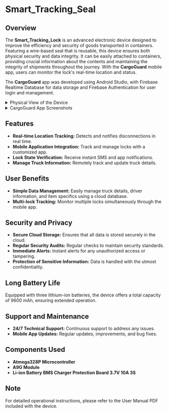 # Smart_Tracking_Seal

## Overview

The **Smart_Tracking_Lock** is an advanced electronic device designed to improve the efficiency and security of goods transported in containers. Featuring a wire-based seal that is reusable, this device ensures both physical security and data integrity. It can be easily attached to containers, providing crucial information about the contents and maintaining the integrity of shipments throughout the journey. With the **CargoGuard** mobile app, users can monitor the lock's real-time location and status.

The **CargoGuard** app was developed using Android Studio, with Firebase Realtime Database for data storage and Firebase Authentication for user login and management.

<details><summary>Physical View of the Device</summary>
   <img src="https://github.com/user-attachments/assets/2dee796b-4185-4bf3-beac-10408e024f9b" width=35% height=35%>
</details>

<details><summary>CargoGuard App Screenshots</summary>
   <img src="https://github.com/user-attachments/assets/ae2c537d-169a-4566-8985-a09a48fa0a5c" width=35% height=35%>
    <img src="https://github.com/user-attachments/assets/a1fa3d5a-d94b-4b0b-aa75-b90c1b0e34f4" width=35% height=35%>
    <img src="https://github.com/user-attachments/assets/1ddb44d6-fdcf-49d7-9244-745829422872" width=35% height=35%>
    <img src="https://github.com/user-attachments/assets/8a7df843-73f0-4ea7-a6ee-013c23b9f022" width=35% height=35%>
    <img src="https://github.com/user-attachments/assets/0f91b39c-5d69-4899-aff6-06ab949410d6" width=35% height=35%>
    <img src="https://github.com/user-attachments/assets/3357a9b0-ce6f-4611-94f1-89a1ee3a86dd" width=35% height=35%>
    <img src="https://github.com/user-attachments/assets/da32a0c7-26f5-4b60-a29d-40babb28bc51" width=35% height=35%>
    <img src="https://github.com/user-attachments/assets/2eaad5ce-7aca-47e1-aae5-d991d8d5e942" width=35% height=35%>
    <img src="https://github.com/user-attachments/assets/1dcac74d-69a6-4767-af8a-d8d961d02335" width=35% height=35%>
    <img src="https://github.com/user-attachments/assets/9718bd97-c33a-4671-b1e1-a652f5dd4ce1" width=35% height=35%>
</details>

## Features

- **Real-time Location Tracking:** Detects and notifies disconnections in real time.
- **Mobile Application Integration:** Track and manage locks with a customized app.
- **Lock State Verification:** Receive instant SMS and app notifications.
- **Manage Truck Information:** Remotely track and update truck details.

## User Benefits

- **Simple Data Management:** Easily manage truck details, driver information, and item specifics using a cloud database.
- **Multi-lock Tracking:** Monitor multiple locks simultaneously through the mobile app.

## Security and Privacy

- **Secure Cloud Storage:** Ensures that all data is stored securely in the cloud.
- **Regular Security Audits:** Regular checks to maintain security standards.
- **Immediate Alerts:** Instant alerts for any unauthorized access or tampering.
- **Protection of Sensitive Information:** Data is handled with the utmost confidentiality.

## Long Battery Life

Equipped with three lithium-ion batteries, the device offers a total capacity of 9600 mAh, ensuring extended operation.

## Support and Maintenance

- **24/7 Technical Support:** Continuous support to address any issues.
- **Mobile App Updates:** Regular updates, improvements, and bug fixes.

## Components Used

- **Atmega328P Microcontroller**
- **A9G Module**
- **Li-ion Battery BMS Charger Protection Board 3.7V 10A 3S**

## Note

For detailed operational instructions, please refer to the User Manual PDF included with the device.
